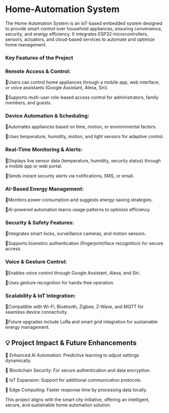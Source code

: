 # Home-Automation System
The Home Automation System is an IoT-based embedded system designed to provide smart control over household appliances, ensuring convenience, security, and energy efficiency. It integrates ESP32 microcontrollers, sensors, actuators, and cloud-based services to automate and optimize home management.

### Key Features of the Project
### Remote Access & Control:

🔹Users can control home appliances through a mobile app, web interface, or voice assistants (Google Assistant, Alexa, Siri).

🔹Supports multi-user role-based access control for administrators, family members, and guests.

### Device Automation & Scheduling:

🔹Automates appliances based on time, motion, or environmental factors.

🔹Uses temperature, humidity, motion, and light sensors for adaptive control.

### Real-Time Monitoring & Alerts:

🔹Displays live sensor data (temperature, humidity, security status) through a mobile app or web portal.

🔹Sends instant security alerts via notifications, SMS, or email.

### AI-Based Energy Management:

🔹Monitors power consumption and suggests energy-saving strategies.

🔹AI-powered automation learns usage patterns to optimize efficiency.

### Security & Safety Features:

🔹Integrates smart locks, surveillance cameras, and motion sensors.

🔹Supports biometric authentication (fingerprint/face recognition) for secure access.

### Voice & Gesture Control:

🔹Enables voice control through Google Assistant, Alexa, and Siri.

🔹Uses gesture recognition for hands-free operation.

### Scalability & IoT Integration:

🔹Compatible with Wi-Fi, Bluetooth, Zigbee, Z-Wave, and MQTT for seamless device connectivity.

🔹Future upgrades include LoRa and smart grid integration for sustainable energy management.


## 💡 Project Impact & Future Enhancements

🔹 Enhanced AI Automation: Predictive learning to adjust settings dynamically.

🔹 Blockchain Security: For secure authentication and data encryption.

🔹 IoT Expansion: Support for additional communication protocols.

🔹 Edge Computing: Faster response time by processing data locally.

This project aligns with the smart city initiative, offering an intelligent, secure, and sustainable home automation solution.
